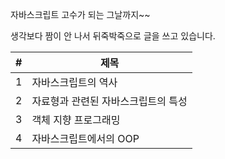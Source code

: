 자바스크립트 고수가 되는 그날까지~~

생각보다 짬이 안 나서 뒤죽박죽으로 글을 쓰고 있습니다.

| #   | 제목                                |
| --- | ----------------------------------- |
| 1   | 자바스크립트의 역사                 |
| 2   | 자료형과 관련된 자바스크립트의 특성 |
| 3   | 객체 지향 프로그래밍                |
| 4   | 자바스크립트에서의 OOP              |
